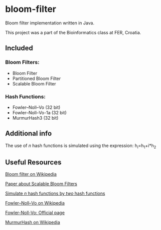 bloom-filter
============

Bloom filter implementation written in Java.

This project was a part of the Bioinformatics class at FER, Croatia.

## Included

### Bloom Filters:

- Bloom Filter
- Partitioned Bloom Filter
- Scalable Bloom Filter

### Hash Functions:
- Fowler–Noll–Vo (32 bit)
- Fowler–Noll–Vo-1a (32 bit)
- MurmurHash3 (32 bit)

## Additional info
The use of <em>n</em> hash functions is simulated using the expression: h<sub>i</sub>=h<sub>1</sub>+i*h<sub>2</sub>

## Useful Resources
<a href="http://en.wikipedia.org/wiki/Bloom_filter">Bloom filter on Wikipedia</a>

<a href="http://gsd.di.uminho.pt/members/cbm/ps/dbloom.pdf">Paper about Scalable Bloom Filters</a>

<a href="http://citeseer.ist.psu.edu/viewdoc/download;jsessionid=4060353E67A356EF9528D2C57C064F5A?doi=10.1.1.152.579&rep=rep1&type=pdf">Simulate <em>n</em> hash functions by <em>two</em> hash functions</a>

<a href="http://en.wikipedia.org/wiki/Fowler%E2%80%93Noll%E2%80%93Vo_hash_function">Fowler–Noll–Vo on Wikipedia</a>

<a href="http://www.isthe.com/chongo/tech/comp/fnv/index.html">Fowler-Noll-Vo: Official page</a>

<a href="http://en.wikipedia.org/wiki/MurmurHash">MurmurHash on Wikipedia</a>
